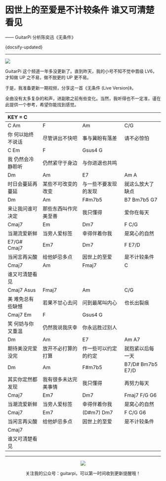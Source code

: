# 因世上的至爱是不计较条件 谁又可清楚看见

—— GuitarPi 分析陈奕迅《无条件》

{docsify-updated}

---

[![](https://pic.imgdb.cn/item/63980f4bb1fccdcd36e5bef9.png)](https://www.bilibili.com/video/BV1pG4y137s4)

GuitarPi 这个频道一年多没更新了。直到昨天，我的小号不知不觉中晋级 LV6，才知做 UP 之不易，做不脱更的 UP 更不易。

于是，我准备更新一期视频，分享这一首《无条件 (Live Version)》。

全曲没有太多复杂的和声，进副歌之前有些变化。当然，我听得也不一定准，谨在此提供一个参考，希望你能找到感觉。

| KEY = C           |                      |                      |                        |
| :----------------- | -------------------- | -------------------- | ---------------------- |
| C    Am           | F                    | Am                   | C/G                    |
| 你 何以始终不说话 | 尽管讲出不快吧       | 事与冀盼有落差       | 请不必惊怕             |
| C    Em           | F                    | Gsus4    G           |                        |
| 我 仍然会冷静聆听 | 仍然紧守于身边       | 与你进退也共鸣       |                        |
| Dm                | Am                   | E7                   | Am    A                |
| 时日会蔓延再蔓延  | 某些不可改变的改变   | 与一些不要发现的发现 | 就这么放大了缺点       |
| Dm                | Am                   | F#m7b5               | B7    Bm7b5    G7      |
| 来让我问谁可决定  | 那些东西叫作完美至善 | 我只懂得             | 爱你在每天             |
| Cmaj7             | Em                   | Dm7                  | F    C/G               |
| 当潮流爱新鲜      | 当旁人爱标签         | 幸得伴着你我         | 是窝心的自然           |
| E7/G#    Cmaj7    | Em7                  | Dm7                  | F    E7/D              |
| 当闲言再尖酸      | 给他妒忌多点         | 因世上的至爱         | 是不计较条件           |
| Cmaj7             | Am                   | Fmaj7                | C                      |
| 谁又可清楚看见    |                      |                      |                        |
| Cmaj7    Asus     | Fmaj7                | Am                   | C/G                    |
| 美 难免总有些缺憾 | 若果不甘心去问       | 问到最尾叫内心       | 也长出裂痕             |
| Cmaj7    Em       | F                    | Gsus4    G           |                        |
| 笑 何妨与你又重温 | 仍然我说我庆幸       | 你永远胜过别人       |                        |
| Dm                | Am                   | E7                   | Am    A7               |
| 期待美没完爱没完  | 放开不必打算的打算   | 作一些可以约定的约定 | 就抱紧以后每一天       |
| Dm                | Am                   | F#m7b5               | B7/D#    Bm7b5    E7/D |
| 其实你定然都发现  | 我有很多未达完美事情 | 我只懂得             | 再努力每天             |
| Cmaj7             | Em7                  | Dm7                  | Fmaj7    F/G    G6     |
| 当潮流爱新鲜      | 当旁人爱标签         | 幸得伴着你我         | 是窝心的自然           |
| Cmaj7             | Em7                  | (D#m7)    Dm7        | F    C/G    G6         |
| 当闲言再尖酸      | 给他妒忌多点         | 因世上的至爱         | 是不计较条件           |
| Cmaj7             |                      |                      |                        |
| 谁又可清楚看见    |                      |                      |                        |

---

<center>
<img src="https://ae01.alicdn.com/kf/H9895f02fc19d4932af71c0593d2e356d0.jpg"/>

关注我的公众号：guitarpi，可以第一时间收到更新提醒哦！
</center>
